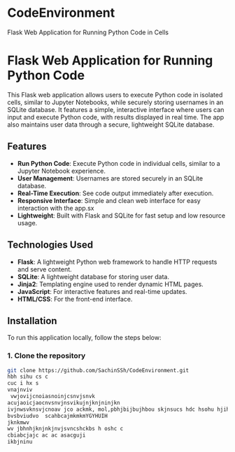 # CodeEnvironment
Flask Web Application for Running Python Code in Cells 

# Flask Web Application for Running Python Code 

This Flask web application allows users to execute Python code in isolated cells, similar to Jupyter Notebooks, while securely storing usernames in an SQLite database. It features a simple, interactive interface where users can input and execute Python code, with results displayed in real time. The app also maintains user data through a secure, lightweight SQLite database.

## Features

- **Run Python Code**: Execute Python code in individual cells, similar to a Jupyter Notebook experience.
- **User Management**: Usernames are stored securely in an SQLite database.
- **Real-Time Execution**: See code output immediately after execution.
- **Responsive Interface**: Simple and clean web interface for easy interaction with the app.sx
- **Lightweight**: Built with Flask and SQLite for fast setup and low resource usage.

## Technologies Used

- **Flask**: A lightweight Python web framework to handle HTTP requests and serve content.
- **SQLite**: A lightweight database for storing user data.
- **Jinja2**: Templating engine used to render dynamic HTML pages.
- **JavaScript**: For interactive features and real-time updates.
- **HTML/CSS**: For the front-end interface.

## Installation

To run this application locally, follow the steps below:

### 1. Clone the repository
```bash
git clone https://github.com/SachinSSh/CodeEnvironment.git
hbh sihu cs c
cuc i hx s
vnajnviv
 vwjovijcnoiasnoinjcsnvjsnvk
acujaoicjaocnvsnvjnsvikujnjknjninjkn
ivjnwsvknsvjcnoav jco ackmk, mol,pbhjbijbujhbou skjnsucs hdc hsohu hjih8i 
bvsbviudvo  scahbcajmkmkmYGYHUIH 
jknkmwv
wv jbhnhjknjnkjnvjsvncshckbs h oshc c
cbiabcjajc ac ac asacguji 
ikbjninu
